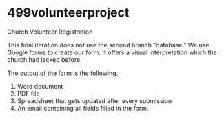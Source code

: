 # 499volunteerproject
Church Volunteer Registration

This final iteration does not use the second branch "database." We use Google forms to create our form. It offers a visual interpretation which the church had lacked before.

The output of the form is the following.

1. Word document
2. PDF file
3. Spreadsheet that gets updated after every submission
4. An email containing all fields filled in the form.
